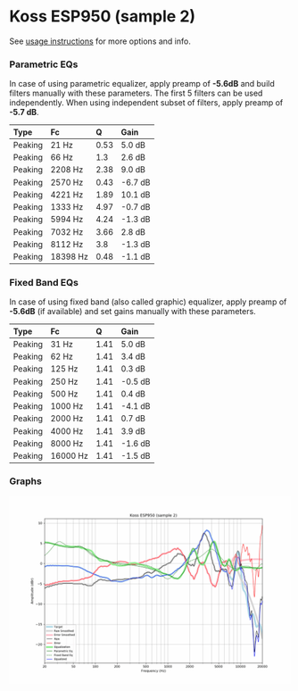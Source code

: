 # Koss ESP950 (sample 2)
See [usage instructions](https://github.com/jaakkopasanen/AutoEq#usage) for more options and info.

### Parametric EQs
In case of using parametric equalizer, apply preamp of **-5.6dB** and build filters manually
with these parameters. The first 5 filters can be used independently.
When using independent subset of filters, apply preamp of **-5.7 dB**.

| Type    | Fc       |    Q | Gain    |
|:--------|:---------|:-----|:--------|
| Peaking | 21 Hz    | 0.53 | 5.0 dB  |
| Peaking | 66 Hz    | 1.3  | 2.6 dB  |
| Peaking | 2208 Hz  | 2.38 | 9.0 dB  |
| Peaking | 2570 Hz  | 0.43 | -6.7 dB |
| Peaking | 4221 Hz  | 1.89 | 10.1 dB |
| Peaking | 1333 Hz  | 4.97 | -0.7 dB |
| Peaking | 5994 Hz  | 4.24 | -1.3 dB |
| Peaking | 7032 Hz  | 3.66 | 2.8 dB  |
| Peaking | 8112 Hz  | 3.8  | -1.3 dB |
| Peaking | 18398 Hz | 0.48 | -1.1 dB |

### Fixed Band EQs
In case of using fixed band (also called graphic) equalizer, apply preamp of **-5.6dB**
(if available) and set gains manually with these parameters.

| Type    | Fc       |    Q | Gain    |
|:--------|:---------|:-----|:--------|
| Peaking | 31 Hz    | 1.41 | 5.0 dB  |
| Peaking | 62 Hz    | 1.41 | 3.4 dB  |
| Peaking | 125 Hz   | 1.41 | 0.3 dB  |
| Peaking | 250 Hz   | 1.41 | -0.5 dB |
| Peaking | 500 Hz   | 1.41 | 0.4 dB  |
| Peaking | 1000 Hz  | 1.41 | -4.1 dB |
| Peaking | 2000 Hz  | 1.41 | 0.7 dB  |
| Peaking | 4000 Hz  | 1.41 | 3.9 dB  |
| Peaking | 8000 Hz  | 1.41 | -1.6 dB |
| Peaking | 16000 Hz | 1.41 | -1.5 dB |

### Graphs
![](./Koss%20ESP950%20(sample%202).png)